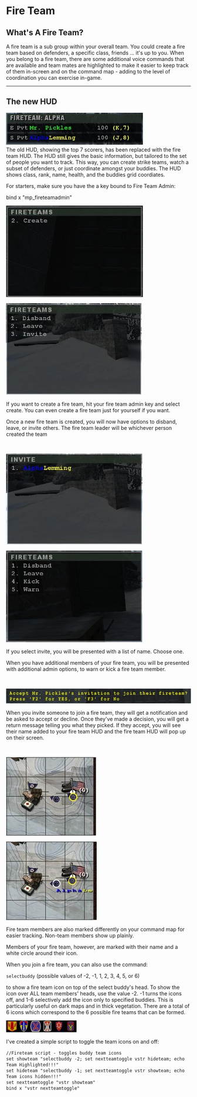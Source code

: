 # Fire Team

## What's A Fire Team?

A fire team is a sub group within your overall team. You could create a fire team based on defenders, a specific class, friends ... it's up to you. When you belong to a fire team, there are some additional voice commands that are available and team mates are highlighted to make it easier to keep track of them in-screen and on the command map - adding to the level of coordination you can exercise in-game.

---

## The new HUD

![x](fireteamhud.jpg)  
The old HUD, showing the top 7 scorers, has been replaced with the fire team HUD. The HUD still gives the basic information, but tailored to the set of people you want to track. This way, you can create strike teams, watch a subset of defenders, or just coordinate amongst your buddies. The HUD shows class, rank, name, health, and the buddies grid coordiates.

For starters, make sure you have the a key bound to Fire Team Admin:

bind x "mp\_fireteamadmin"

![x](ftscreen1.jpg)

![x](ftscreen2.jpg)

If you want to create a fire team, hit your fire team admin key and select create. You can even create a fire team just for yourself if you want.

Once a new fire team is created, you will now have options to disband, leave, or invite others. The fire team leader will be whichever person created the team

![x](spacer.gif)

![x](ftscreen3.jpg)

![x](ftscreen4.jpg)

If you select invite, you will be presented with a list of name. Choose one.

When you have additional members of your fire team, you will be presented with additional admin options, to warn or kick a fire team member.

![x](spacer.gif)

![x](fireteaminvite.jpg)

When you invite someone to join a fire team, they will get a notification and be asked to accept or decline. Once they've made a decision, you will get a return message telling you what they picked. If they accept, you will see their name added to your fire team HUD and the fire team HUD will pop up on their screen.

![x](spacer.gif)

![x](mapnoteam.jpg)

![x](mapfireteam.jpg)

Fire team members are also marked differently on your command map for easier tracking. Non-team members show up plainly.

Members of your fire team, however, are marked with their name and a white circle around their icon.

When you join a fire team, you can also use the command:

`selectbuddy` (possible values of -2, -1, 1, 2, 3, 4, 5, or 6)

to show a fire team icon on top of the select buddy's head. To show the icon over ALL team members' heads, use the value -2. -1 turns the icons off, and 1-6 selectively add the icon only to specified buddies. This is particularly useful on dark maps and in thick vegetation. There are a total of 6 icons which correspond to the 6 possible fire teams that can be formed.

![x](fireteam1.jpg)![x](fireteam2.jpg)![x](fireteam3.jpg)![x](fireteam4.jpg)![x](fireteam5.jpg)![x](fireteam6.jpg)

I've created a simple script to toggle the team icons on and off:

````text
//Fireteam script - toggles buddy team icons  
set showteam "selectbuddy -2; set nextteamtoggle vstr hideteam; echo Team Highlighted!!!"  
set hideteam "selectbuddy -1; set nextteamtoggle vstr showteam; echo Team icons hidden!!!"  
set nextteamtoggle "vstr showteam"  
bind x "vstr nextteamtoggle"
````
